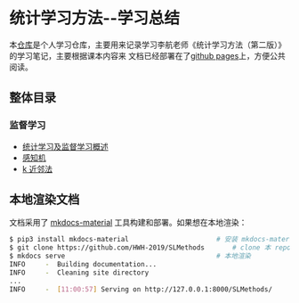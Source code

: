 # 统计学习方法--学习总结

本[仓库](https://github.com/HWH-2019/SLMethods)是个人学习仓库，主要用来记录学习李航老师《统计学习方法（第二版）》的学习笔记，主要根据课本内容来
文档已经部署在了[github pages](https://hwh-2019.github.io/SLMethods/)上，方便公共阅读。

## 整体目录
### 监督学习
- [统计学习及监督学习概述](part01)
- [感知机](part02)
- [k 近邻法](part03)

## 本地渲染文档

文档采用了 [mkdocs-material](https://squidfunk.github.io/mkdocs-material/) 工具构建和部署。如果想在本地渲染：

```bash
$ pip3 install mkdocs-material                      # 安装 mkdocs-material
$ git clone https://github.com/HWH-2019/SLMethods       # clone 本 repo
$ mkdocs serve                                      # 本地渲染
INFO     -  Building documentation...
INFO     -  Cleaning site directory
...
INFO     -  [11:00:57] Serving on http://127.0.0.1:8000/SLMethods/
```
